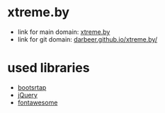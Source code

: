 # xtreme.by
- link for main domain: [xtreme.by](https://xtreme.by/) 
- link for git domain: [darbeer.github.io/xtreme.by/](https://darbeer.github.io/xtreme.by/) 

# used libraries
- [bootsrtap](https://getbootstrap.com/) 
- [jQuery](https://jquery.com/)
- [fontawesome](https://fontawesome.com/)
